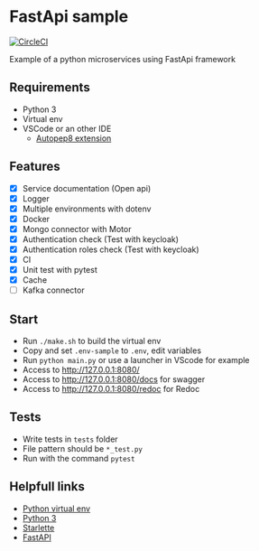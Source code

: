 
# FastApi sample

[![CircleCI](https://circleci.com/gh/david-talabard/fastapi-sample.svg?style=svg)](https://circleci.com/gh/david-talabard/fastapi-sample)

Example of a python microservices using FastApi framework

## Requirements

- Python 3
- Virtual env
- VSCode or an other IDE
  - [Autopep8 extension](https://marketplace.visualstudio.com/items?itemName=himanoa.Python-autopep8)

## Features

- [x] Service documentation (Open api)
- [x] Logger
- [x] Multiple environments with dotenv
- [x] Docker
- [x] Mongo connector with Motor
- [x] Authentication check (Test with keycloak)
- [x] Authentication roles check (Test with keycloak)
- [x] CI
- [x] Unit test with pytest
- [x] Cache
- [ ] Kafka connector

## Start

- Run `./make.sh` to build the virtual env
- Copy and set `.env-sample` to `.env`, edit variables
- Run `python main.py` or use a launcher in VScode for example
- Access to http://127.0.0.1:8080/
- Access to http://127.0.0.1:8080/docs for swagger
- Access to http://127.0.0.1:8080/redoc for Redoc

## Tests

- Write tests in `tests` folder
- File pattern should be `*_test.py`
- Run with the command `pytest`

## Helpfull links

- [Python virtual env](https://python-guide-pt-br.readthedocs.io/fr/latest/dev/virtualenvs.htmls)
- [Python 3](https://www.python.org/)
- [Starlette](https://www.starlette.io/websockets/)
- [FastAPI](https://fastapi.tiangolo.com//)

